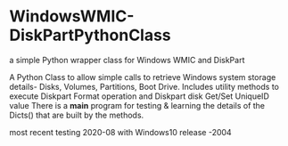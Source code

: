 # WindowsWMIC-DiskPartPythonClass
a simple Python wrapper class for Windows WMIC and DiskPart

A Python Class to allow simple calls to retrieve Windows system storage details- Disks, Volumes, Partitions, Boot Drive. 
Includes utility methods to execute Diskpart Format operation and Diskpart disk Get/Set UniqueID value
There is a __main__ program for testing & learning the details of the Dicts() that are built by the methods.

most recent testing 2020-08 with Windows10 release -2004
